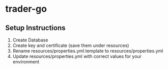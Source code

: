 # trader-go

## Setup Instructions 
1. Create Database
2. Create key and certificate (save them under resources)
3. Rename resources/properties.yml.template to resources/properties.yml
3. Update resources/properties.yml with correct values for your environment